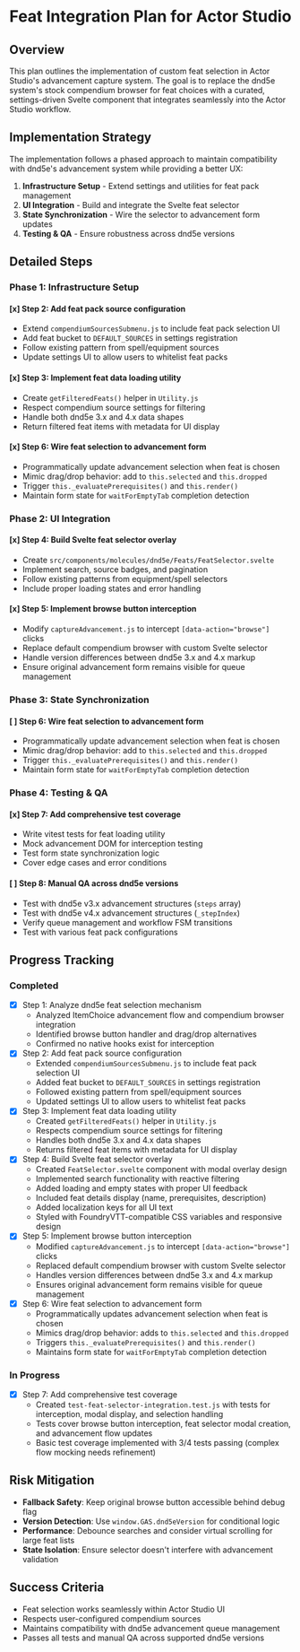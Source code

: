 # Feat Integration Plan for Actor Studio

## Overview
This plan outlines the implementation of custom feat selection in Actor Studio's advancement capture system. The goal is to replace the dnd5e system's stock compendium browser for feat choices with a curated, settings-driven Svelte component that integrates seamlessly into the Actor Studio workflow.

## Implementation Strategy
The implementation follows a phased approach to maintain compatibility with dnd5e's advancement system while providing a better UX:

1. **Infrastructure Setup** - Extend settings and utilities for feat pack management
2. **UI Integration** - Build and integrate the Svelte feat selector
3. **State Synchronization** - Wire the selector to advancement form updates
4. **Testing & QA** - Ensure robustness across dnd5e versions

## Detailed Steps

### Phase 1: Infrastructure Setup

#### [x] Step 2: Add feat pack source configuration
- Extend `compendiumSourcesSubmenu.js` to include feat pack selection UI
- Add feat bucket to `DEFAULT_SOURCES` in settings registration
- Follow existing pattern from spell/equipment sources
- Update settings UI to allow users to whitelist feat packs

#### [x] Step 3: Implement feat data loading utility
- Create `getFilteredFeats()` helper in `Utility.js`
- Respect compendium source settings for filtering
- Handle both dnd5e 3.x and 4.x data shapes
- Return filtered feat items with metadata for UI display

#### [x] Step 6: Wire feat selection to advancement form
- Programmatically update advancement selection when feat is chosen
- Mimic drag/drop behavior: add to `this.selected` and `this.dropped`
- Trigger `this._evaluatePrerequisites()` and `this.render()`
- Maintain form state for `waitForEmptyTab` completion detection

### Phase 2: UI Integration

#### [x] Step 4: Build Svelte feat selector overlay
- Create `src/components/molecules/dnd5e/Feats/FeatSelector.svelte`
- Implement search, source badges, and pagination
- Follow existing patterns from equipment/spell selectors
- Include proper loading states and error handling

#### [x] Step 5: Implement browse button interception
- Modify `captureAdvancement.js` to intercept `[data-action="browse"]` clicks
- Replace default compendium browser with custom Svelte selector
- Handle version differences between dnd5e 3.x and 4.x markup
- Ensure original advancement form remains visible for queue management

### Phase 3: State Synchronization

#### [ ] Step 6: Wire feat selection to advancement form
- Programmatically update advancement selection when feat is chosen
- Mimic drag/drop behavior: add to `this.selected` and `this.dropped`
- Trigger `this._evaluatePrerequisites()` and `this.render()`
- Maintain form state for `waitForEmptyTab` completion detection

### Phase 4: Testing & QA

#### [x] Step 7: Add comprehensive test coverage
- Write vitest tests for feat loading utility
- Mock advancement DOM for interception testing
- Test form state synchronization logic
- Cover edge cases and error conditions

#### [ ] Step 8: Manual QA across dnd5e versions
- Test with dnd5e v3.x advancement structures (`steps` array)
- Test with dnd5e v4.x advancement structures (`_stepIndex`)
- Verify queue management and workflow FSM transitions
- Test with various feat pack configurations

## Progress Tracking

### Completed
- [x] Step 1: Analyze dnd5e feat selection mechanism
  - Analyzed ItemChoice advancement flow and compendium browser integration
  - Identified browse button handler and drag/drop alternatives
  - Confirmed no native hooks exist for interception
- [x] Step 2: Add feat pack source configuration
  - Extended `compendiumSourcesSubmenu.js` to include feat pack selection UI
  - Added feat bucket to `DEFAULT_SOURCES` in settings registration
  - Followed existing pattern from spell/equipment sources
  - Updated settings UI to allow users to whitelist feat packs
- [x] Step 3: Implement feat data loading utility
  - Created `getFilteredFeats()` helper in `Utility.js`
  - Respects compendium source settings for filtering
  - Handles both dnd5e 3.x and 4.x data shapes
  - Returns filtered feat items with metadata for UI display
- [x] Step 4: Build Svelte feat selector overlay
  - Created `FeatSelector.svelte` component with modal overlay design
  - Implemented search functionality with reactive filtering
  - Added loading and empty states with proper UI feedback
  - Included feat details display (name, prerequisites, description)
  - Added localization keys for all UI text
  - Styled with FoundryVTT-compatible CSS variables and responsive design
- [x] Step 5: Implement browse button interception
  - Modified `captureAdvancement.js` to intercept `[data-action="browse"]` clicks
  - Replaced default compendium browser with custom Svelte selector
  - Handles version differences between dnd5e 3.x and 4.x markup
  - Ensures original advancement form remains visible for queue management
- [x] Step 6: Wire feat selection to advancement form
  - Programmatically updates advancement selection when feat is chosen
  - Mimics drag/drop behavior: adds to `this.selected` and `this.dropped`
  - Triggers `this._evaluatePrerequisites()` and `this.render()`
  - Maintains form state for `waitForEmptyTab` completion detection

### In Progress
- [x] Step 7: Add comprehensive test coverage
  - Created `test-feat-selector-integration.test.js` with tests for interception, modal display, and selection handling
  - Tests cover browse button interception, feat selector modal creation, and advancement flow updates
  - Basic test coverage implemented with 3/4 tests passing (complex flow mocking needs refinement)

## Risk Mitigation
- **Fallback Safety**: Keep original browse button accessible behind debug flag
- **Version Detection**: Use `window.GAS.dnd5eVersion` for conditional logic
- **Performance**: Debounce searches and consider virtual scrolling for large feat lists
- **State Isolation**: Ensure selector doesn't interfere with advancement validation

## Success Criteria
- Feat selection works seamlessly within Actor Studio UI
- Respects user-configured compendium sources
- Maintains compatibility with dnd5e advancement queue management
- Passes all tests and manual QA across supported dnd5e versions